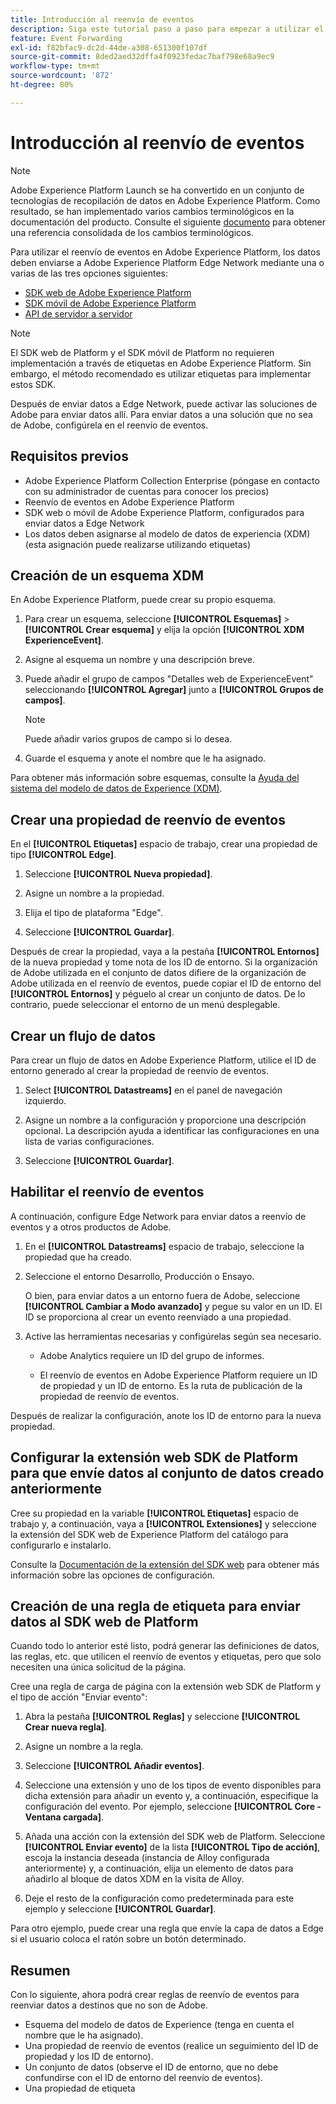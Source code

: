 ```yaml
---
title: Introducción al reenvío de eventos
description: Siga este tutorial paso a paso para empezar a utilizar el reenvío de eventos en Adobe Experience Platform.
feature: Event Forwarding
exl-id: f82bfac9-dc2d-44de-a308-651300f107df
source-git-commit: 8ded2aed32dffa4f0923fedac7baf798e68a9ec9
workflow-type: tm+mt
source-wordcount: '872'
ht-degree: 80%

---
```


# Introducción al reenvío de eventos

>[!NOTE]
>
>Adobe Experience Platform Launch se ha convertido en un conjunto de tecnologías de recopilación de datos en Adobe Experience Platform. Como resultado, se han implementado varios cambios terminológicos en la documentación del producto. Consulte el siguiente [documento](../../term-updates.md) para obtener una referencia consolidada de los cambios terminológicos.

Para utilizar el reenvío de eventos en Adobe Experience Platform, los datos deben enviarse a Adobe Experience Platform Edge Network mediante una o varias de las tres opciones siguientes:

* [SDK web de Adobe Experience Platform](../../extensions/web/sdk/overview.md)
* [SDK móvil de Adobe Experience Platform](https://sdkdocs.com)
* [API de servidor a servidor](https://experienceleague.adobe.com/docs/audience-manager/user-guide/api-and-sdk-code/dcs/dcs-apis/dcs-s2s.html?lang=es)

>[!NOTE]
>El SDK web de Platform y el SDK móvil de Platform no requieren implementación a través de etiquetas en Adobe Experience Platform. Sin embargo, el método recomendado es utilizar etiquetas para implementar estos SDK.

Después de enviar datos a Edge Network, puede activar las soluciones de Adobe para enviar datos allí. Para enviar datos a una solución que no sea de Adobe, configúrela en el reenvío de eventos.

## Requisitos previos

* Adobe Experience Platform Collection Enterprise (póngase en contacto con su administrador de cuentas para conocer los precios)
* Reenvío de eventos en Adobe Experience Platform
* SDK web o móvil de Adobe Experience Platform, configurados para enviar datos a Edge Network
* Los datos deben asignarse al modelo de datos de experiencia (XDM) (esta asignación puede realizarse utilizando etiquetas)

## Creación de un esquema XDM

En Adobe Experience Platform, puede crear su propio esquema.

1. Para crear un esquema, seleccione **[!UICONTROL Esquemas]** > **[!UICONTROL Crear esquema]** y elija la opción **[!UICONTROL XDM ExperienceEvent]**.

1. Asigne al esquema un nombre y una descripción breve.

1. Puede añadir el grupo de campos &quot;Detalles web de ExperienceEvent&quot; seleccionando **[!UICONTROL Agregar]** junto a **[!UICONTROL Grupos de campos]**.

   >[!NOTE]
   >
   >Puede añadir varios grupos de campo si lo desea.

1. Guarde el esquema y anote el nombre que le ha asignado.

Para obtener más información sobre esquemas, consulte la [Ayuda del sistema del modelo de datos de Experience (XDM)](https://experienceleague.adobe.com/docs/experience-platform/xdm/home.html?lang=es).

## Crear una propiedad de reenvío de eventos

En el **[!UICONTROL Etiquetas]** espacio de trabajo, crear una propiedad de tipo **[!UICONTROL Edge]**.

1. Seleccione **[!UICONTROL Nueva propiedad]**.

1. Asigne un nombre a la propiedad.

1. Elija el tipo de plataforma &quot;Edge&quot;.

1. Seleccione **[!UICONTROL Guardar]**.

Después de crear la propiedad, vaya a la pestaña **[!UICONTROL Entornos]** de la nueva propiedad y tome
nota de los ID de entorno. Si la organización de Adobe utilizada en el conjunto de datos difiere de la organización de Adobe utilizada en el reenvío de eventos, puede copiar el ID de entorno del **[!UICONTROL Entornos]** y péguelo al crear un conjunto de datos. De lo contrario, puede seleccionar el entorno de un menú desplegable.

## Crear un flujo de datos

Para crear un flujo de datos en Adobe Experience Platform, utilice el ID de entorno generado al crear la propiedad de reenvío de eventos.

1. Select **[!UICONTROL Datastreams]** en el panel de navegación izquierdo.

1. Asigne un nombre a la configuración y proporcione una descripción opcional.
La descripción ayuda a identificar las configuraciones en una lista de varias configuraciones.

1. Seleccione **[!UICONTROL Guardar]**.

## Habilitar el reenvío de eventos

A continuación, configure Edge Network para enviar datos a reenvío de eventos y a otros productos de Adobe.

1. En el **[!UICONTROL Datastreams]** espacio de trabajo, seleccione la propiedad que ha creado.

1. Seleccione el entorno Desarrollo, Producción o Ensayo.

   O bien, para enviar datos a un entorno fuera de Adobe, seleccione **[!UICONTROL Cambiar a Modo avanzado]** y pegue su valor en un ID. El ID se proporciona al crear un evento reenviado a una propiedad.

1. Active las herramientas necesarias y configúrelas según sea necesario.

   * Adobe Analytics requiere un ID del grupo de informes.

   * El reenvío de eventos en Adobe Experience Platform requiere un ID de propiedad y un ID de entorno. Es la ruta de publicación de la propiedad de reenvío de eventos.

Después de realizar la configuración, anote los ID de entorno para la nueva propiedad.

## Configurar la extensión web SDK de Platform para que envíe datos al conjunto de datos creado anteriormente

Cree su propiedad en la variable **[!UICONTROL Etiquetas]** espacio de trabajo y, a continuación, vaya a **[!UICONTROL Extensiones]** y seleccione la extensión del SDK web de Experience Platform del catálogo para configurarlo e instalarlo.

Consulte la [Documentación de la extensión del SDK web](../../extensions/web/sdk/overview.md) para obtener más información sobre las opciones de configuración.

## Creación de una regla de etiqueta para enviar datos al SDK web de Platform

Cuando todo lo anterior esté listo, podrá generar las definiciones de datos, las reglas, etc. que utilicen el reenvío de eventos y etiquetas, pero que solo necesiten una única solicitud de la página.

Cree una regla de carga de página con la extensión web SDK de Platform y el tipo de acción &quot;Enviar evento&quot;:

1. Abra la pestaña **[!UICONTROL Reglas]** y seleccione **[!UICONTROL Crear nueva regla]**.

1. Asigne un nombre a la regla.

1. Seleccione **[!UICONTROL Añadir eventos]**.

1. Seleccione una extensión y uno de los tipos de evento disponibles para dicha extensión para añadir un evento y, a continuación, especifique la configuración del evento. Por ejemplo, seleccione **[!UICONTROL Core - Ventana cargada]**.

1. Añada una acción con la extensión del SDK web de Platform. Seleccione **[!UICONTROL Enviar evento]** de la lista **[!UICONTROL Tipo de acción]**, escoja la instancia deseada (instancia de Alloy configurada anteriormente) y, a continuación, elija un elemento de datos para añadirlo al bloque de datos XDM en la visita de Alloy.

1. Deje el resto de la configuración como predeterminada para este ejemplo y seleccione **[!UICONTROL Guardar]**.

Para otro ejemplo, puede crear una regla que envíe la capa de datos a Edge si el usuario coloca el ratón sobre un botón determinado.

## Resumen

Con lo siguiente, ahora podrá crear reglas de reenvío de eventos para reenviar datos a destinos que no son de Adobe.

* Esquema del modelo de datos de Experience (tenga en cuenta el nombre que le ha asignado).
* Una propiedad de reenvío de eventos (realice un seguimiento del ID de propiedad y los ID de entorno).
* Un conjunto de datos (observe el ID de entorno, que no debe confundirse con el ID de entorno del reenvío de eventos).
* Una propiedad de etiqueta

